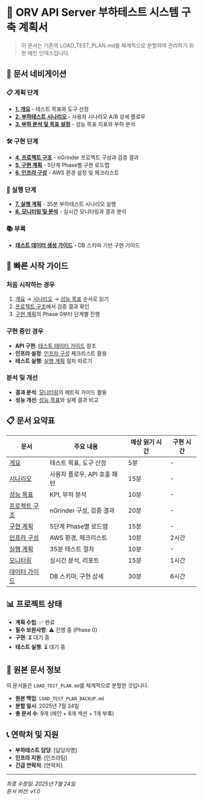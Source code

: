 # 🚀 ORV API Server 부하테스트 시스템 구축 계획서

> 이 문서는 기존의 LOAD_TEST_PLAN.md를 체계적으로 분할하여 관리하기 위한 메인 인덱스입니다.

## 📖 문서 네비게이션

### 📋 계획 단계
- **[1. 개요](01-overview.md)** - 테스트 목표와 도구 선정
- **[2. 부하테스트 시나리오](02-test-scenarios.md)** - 사용자 시나리오 A/B 상세 플로우
- **[3. 부하 분석 및 목표 설정](03-performance-targets.md)** - 성능 목표 지표와 부하 분석

### 🛠 구현 단계  
- **[4. 프로젝트 구조](04-project-structure.md)** - nGrinder 프로젝트 구성과 검증 결과
- **[5. 구현 계획](05-implementation-plan.md)** - 5단계 Phase별 구현 로드맵
- **[6. 인프라 구성](06-infrastructure.md)** - AWS 환경 설정 및 체크리스트

### 🚀 실행 단계
- **[7. 실행 계획](07-execution-plan.md)** - 35분 부하테스트 시나리오 실행
- **[8. 모니터링 및 분석](08-monitoring.md)** - 실시간 모니터링과 결과 분석

### 📚 부록
- **[테스트 데이터 생성 가이드](appendix-test-data-guide.md)** - DB 스키마 기반 구현 가이드

## 🎯 빠른 시작 가이드

### 처음 시작하는 경우
1. [개요](01-overview.md) → [시나리오](02-test-scenarios.md) → [성능 목표](03-performance-targets.md) 순서로 읽기
2. [프로젝트 구조](04-project-structure.md)에서 검증 결과 확인
3. [구현 계획](05-implementation-plan.md)의 Phase 0부터 단계별 진행

### 구현 중인 경우
- **API 구현**: [테스트 데이터 가이드](appendix-test-data-guide.md) 참조
- **인프라 설정**: [인프라 구성](06-infrastructure.md) 체크리스트 활용
- **테스트 실행**: [실행 계획](07-execution-plan.md) 절차 따르기

### 분석 및 개선
- **결과 분석**: [모니터링](08-monitoring.md)의 메트릭 가이드 활용
- **성능 개선**: [성능 목표](03-performance-targets.md)와 실제 결과 비교

## 📋 문서 요약표

| 문서 | 주요 내용 | 예상 읽기 시간 | 구현 시간 |
|------|-----------|---------------|-----------| 
| [개요](01-overview.md) | 테스트 목표, 도구 선정 | 5분 | - |
| [시나리오](02-test-scenarios.md) | 사용자 플로우, API 호출 패턴 | 15분 | - |
| [성능 목표](03-performance-targets.md) | KPI, 부하 분석 | 10분 | - |
| [프로젝트 구조](04-project-structure.md) | nGrinder 구성, 검증 결과 | 20분 | - |
| [구현 계획](05-implementation-plan.md) | 5단계 Phase별 로드맵 | 15분 | - |
| [인프라 구성](06-infrastructure.md) | AWS 환경, 체크리스트 | 10분 | 2시간 |
| [실행 계획](07-execution-plan.md) | 35분 테스트 절차 | 10분 | - |
| [모니터링](08-monitoring.md) | 실시간 분석, 리포트 | 15분 | 1시간 |
| [데이터 가이드](appendix-test-data-guide.md) | DB 스키마, 구현 상세 | 30분 | 6시간 |

## 📊 프로젝트 상태

- **계획 수립**: ✅ 완료
- **필수 보완사항**: ⚠️ 진행 중 (Phase 0)
- **구현**: ⏳ 대기 중
- **테스트 실행**: ⏳ 대기 중

## 🔗 원본 문서 정보

이 문서들은 `LOAD_TEST_PLAN.md`를 체계적으로 분할한 것입니다.
- **원본 백업**: `LOAD_TEST_PLAN_BACKUP.md` 
- **분할 일시**: 2025년 7월 24일
- **총 문서 수**: 9개 (메인 + 8개 섹션 + 1개 부록)

## 📞 연락처 및 지원

- **부하테스트 담당**: [담당자명]
- **인프라 지원**: [인프라팀]
- **긴급 연락처**: [연락처]

---

*최종 수정일: 2025년 7월 24일*  
*문서 버전: v1.0*
